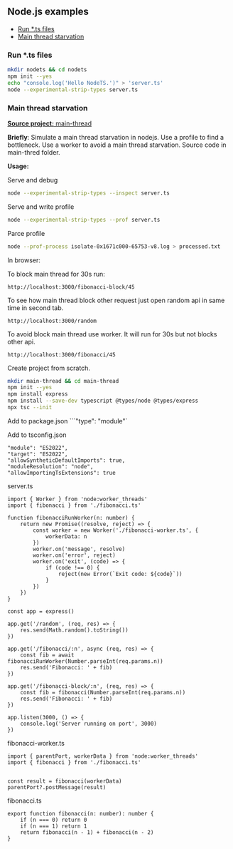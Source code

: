 ## Node.js examples

- [Run *.ts files](#run-ts-files)
- [Main thread starvation](#Main-thread-starvation)

### Run *.ts files
```bash
mkdir nodets && cd nodets
npm init --yes
echo "console.log('Hello NodeTS.')" > 'server.ts'
node --experimental-strip-types server.ts
```

### Main thread starvation

[**Source project:** main-thread](main-thread)

**Briefly**: Simulate a main thread starvation in nodejs. Use a profile to find a bottleneck. Use a worker to avoid a main thread starvation. 
Source code in main-thred folder.

**Usage:**

Serve and debug
```bash
node --experimental-strip-types --inspect server.ts
```

Serve and write profile
```bash
node --experimental-strip-types --prof server.ts
```

Parce profile
```bash
node --prof-process isolate-0x1671c000-65753-v8.log > processed.txt
```
In browser:

To block main thread for 30s run:
```
http://localhost:3000/fibonacci-block/45
```

To see how main thread block other request just open random api in same time in second tab.
```
http://localhost:3000/random
```

To avoid block main thread use worker. It will run for 30s but not blocks other api.
```
http://localhost:3000/fibonacci/45
```

Create project from scratch.
```bash
mkdir main-thread && cd main-thread
npm init --yes
npm install express
npm install --save-dev typescript @types/node @types/express
npx tsc --init
```

Add to package.json
```"type": "module"` 

Add to tsconfig.json
```
"module": "ES2022",
"target": "ES2022",
"allowSyntheticDefaultImports": true,
"moduleResolution": "node",
"allowImportingTsExtensions": true
```

server.ts
```JS
import { Worker } from 'node:worker_threads'
import { fibonacci } from './fibonacci.ts'

function fibonacciRunWorker(n: number) {
    return new Promise((resolve, reject) => {
        const worker = new Worker('./fibonacci-worker.ts', {
            workerData: n
        })
        worker.on('message', resolve)
        worker.on('error', reject)
        worker.on('exit', (code) => {
            if (code !== 0) {
                reject(new Error(`Exit code: ${code}`))
            }
        })
    })
}

const app = express()

app.get('/random', (req, res) => {
    res.send(Math.random().toString())
})

app.get('/fibonacci/:n', async (req, res) => {
    const fib = await fibonacciRunWorker(Number.parseInt(req.params.n))
    res.send('Fibonacci: ' + fib)
})

app.get('/fibonacci-block/:n', (req, res) => {
    const fib = fibonacci(Number.parseInt(req.params.n))
    res.send('Fibonacci: ' + fib)
})

app.listen(3000, () => {
    console.log('Server running on port', 3000)
})
```

fibonacci-worker.ts
```JS
import { parentPort, workerData } from 'node:worker_threads'
import { fibonacci } from './fibonacci.ts'


const result = fibonacci(workerData)
parentPort?.postMessage(result)
```

fibonacci.ts
```JS
export function fibonacci(n: number): number {
    if (n === 0) return 0
    if (n === 1) return 1
    return fibonacci(n - 1) + fibonacci(n - 2)
}
```
